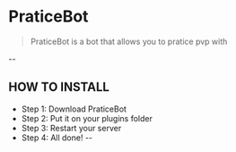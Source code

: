 # PraticeBot
>PraticeBot is a bot that allows you to pratice pvp with

--
## HOW TO INSTALL
* Step 1: Download PraticeBot
* Step 2: Put it on your plugins folder
* Step 3: Restart your server
* Step 4: All done!
--
